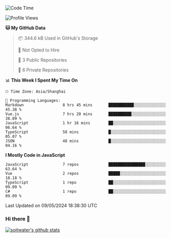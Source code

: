<!--START_SECTION:waka-->
![Code Time](http://img.shields.io/badge/Code%20Time-3%2C432%20hrs%201%20min-blue)

![Profile Views](http://img.shields.io/badge/Profile%20Views-0-blue)

**🐱 My GitHub Data** 

> 📦 344.6 kB Used in GitHub's Storage 
 > 
> 🚫 Not Opted to Hire
 > 
> 📜 3 Public Repositories 
 > 
> 🔑 6 Private Repositories 
 > 
📊 **This Week I Spent My Time On** 

```text
🕑︎ Time Zone: Asia/Shanghai

💬 Programming Languages: 
Markdown                 8 hrs 45 mins       ███████████░░░░░░░░░░░░░░   45.38 % 
Vue.js                   7 hrs 20 mins       ██████████░░░░░░░░░░░░░░░   38.09 % 
JavaScript               1 hr 16 mins        ██░░░░░░░░░░░░░░░░░░░░░░░   06.64 % 
TypeScript               58 mins             █░░░░░░░░░░░░░░░░░░░░░░░░   05.07 % 
JSON                     48 mins             █░░░░░░░░░░░░░░░░░░░░░░░░   04.16 % 
```

**I Mostly Code in JavaScript** 

```text
JavaScript               7 repos             ████████████████░░░░░░░░░   63.64 % 
Vue                      2 repos             █████░░░░░░░░░░░░░░░░░░░░   18.18 % 
TypeScript               1 repo              ██░░░░░░░░░░░░░░░░░░░░░░░   09.09 % 
C#                       1 repo              ██░░░░░░░░░░░░░░░░░░░░░░░   09.09 % 
```




 Last Updated on 09/05/2024 18:38:30 UTC
<!--END_SECTION:waka-->

### Hi there 👋
[![soitwater's github stats](https://github-readme-stats.vercel.app/api?username=soitwater)](https://github.com/soitwater/github-readme-stats)
